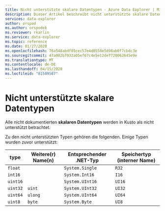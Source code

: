 ```yaml
---
title: Nicht unterstützte skalare Datentypen - Azure Data Explorer | Microsoft Docs
description: Dieser Artikel beschreibt nicht unterstützte skalare Datentypen in Azure Data Explorer.
services: data-explorer
author: orspod
ms.author: orspodek
ms.reviewer: rkarlin
ms.service: data-explorer
ms.topic: reference
ms.date: 01/27/2020
ms.openlocfilehash: 76a548abdf05cec57e4d0558e5d98ab0f7cbdc3e
ms.sourcegitcommit: 47a002b7032a05ef67c4e5e12de7720062645e9e
ms.translationtype: MT
ms.contentlocale: de-DE
ms.lasthandoff: 04/15/2020
ms.locfileid: "81509587"
---
```

# <a name="unsupported-scalar-data-types"></a>Nicht unterstützte skalare Datentypen

Alle nicht dokumentierten **skalaren Datentypen** werden in Kusto als nicht unterstützt betrachtet.

Zu den nicht unterstützten Typen gehören die folgenden. Einige Typen wurden zuvor unterstützt:

| type       | Weitere(r) Name(n)   | Entsprechender .NET-Typ              | Speichertyp (interner Name)|
| ---------- | -------------------- | --------------------------------- | ----------------------------|
| `float`    |                      | `System.Single`                   | `R32`                       |
| `int16`    |                      | `System.Int16`                    | `I16`                       |
| `uint16`   |                      | `System.UInt16`                   | `UI16`                      |
| `uint32`   | `uint`               | `System.UInt32`                   | `UI32`                      |
| `uint64`   | `ulong`              | `System.UInt64`                   | `UI64`                      |
| `uint8`    | `byte`               | `System.Byte`                     | `UI8`                       |